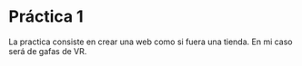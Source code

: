  # Práctica 1
 La practica consiste en crear una web como si fuera una tienda. En mi caso será de gafas de VR.
